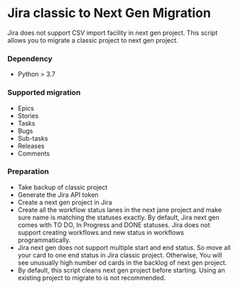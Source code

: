 # Jira classic to Next Gen Migration
Jira does not support CSV import facility in next gen project. This script allows you to migrate a classic project to next gen project.

### Dependency
- Python > 3.7

### Supported migration
- Epics
- Stories
- Tasks
- Bugs
- Sub-tasks
- Releases
- Comments

### Preparation
- Take backup of classic project
- Generate the Jira API token
- Create a next gen project in Jira
- Create all the workflow status lanes in the next jane project and make sure name is matching the statuses exactly. By default, Jira next gen comes with TO DO, In Progress and DONE statuses. Jira does not support creating workflows and new status in workflows programmatically.
- Jira next gen does not support multiple start and end status. So move all your card to one end status in Jira classic project. Otherwise, You will see unusually high number od cards in the backlog of next gen project.
- By default, this script cleans next gen project before starting. Using an existing project to migrate to is not recommended.
